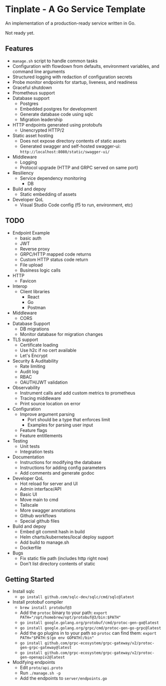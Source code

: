 # Tinplate - A Go Service Template

An implementation of a production-ready service written in Go.

Not ready yet.

## Features
* `manage.sh` script to handle common tasks
* Configuration with flowdown from defaults, environment variables, and command line arguments
* Structured logging with redaction of configuration secrets
* Probe monitor endpoints for startup, liveness, and readiness
* Graceful shutdown
* Prometheus support
* Database support
  * Postgres
  * Embedded postgres for development
  * Generate database code using sqlc
  * Migration leadership
* HTTP endpoints generated using protobufs
  * Unencrypted HTTP/2
* Static asset hosting
  * Does not expose directory contents of static assets
  * Generated swagger and self-hosted swagger-ui: `http://localhost:8080/static/swagger-ui/`
* Middleware
  * Logging 
  * Protocol upgrade (HTTP and GRPC served on same port)
* Resiliency
  * Service dependency monitoring
    * DB
* Build and depoy
  * Static embedding of assets
* Developer QoL
  * Visual Studio Code config (f5 to run, environment, etc)


## TODO
* Endpoint Example
  * basic auth
  * JWT
  * Reverse proxy
  * GRPC/HTTP mapped code returns
  * Custom HTTP status code return
  * File upload
  * Business logic calls
* HTTP
  * Favicon
* Interop
  * Client libraries
    * React
    * Go
    * Postman
* Middleware
  * CORS
* Database Support
  * DB migrations
  * Monitor database for migration changes
* TLS support
  * Certificate loading
  * Use h2c if no cert available
  * Let's Encrypt
* Security & Auditability
  * Rate limiting
  * Audit log
  * RBAC
  * OAUTH/JWT validation
* Observability
  * Instrument calls and add custom metrics to prometheus
  * Tracing middleware
  * Print source location on error
* Configuration
  * Improve argument parsing
    * Port should be a type that enforces limit
    * Examples for parsing user input
  * Feature flags
  * Feature entitlements
* Testing
  * Unit tests
  * Integration tests
* Documentation
  * Instructions for modifying the database
  * Instructions for adding config parameters
  * Add comments and generate godoc
* Developer QoL
  * Hot reload for server and UI
  * Admin interface/API
  * Basic UI
  * Move main to cmd
  * Tailscale
  * More swagger annotations
  * Github workflows
  * Special github files
* Build and depoy
  * Embed git commit hash in build
  * Helm charts/kubernetes/local deploy support
  * Add build to manage.sh
  * Dockerfile
* Bugs
  * Fix static file path (includes http right now)
  * Don't list directory contents of static

## Getting Started
* Install sqlc
  * `go install github.com/sqlc-dev/sqlc/cmd/sqlc@latest`
* Install protobuf compiler
  * `brew install protobuf@3`
  * Add the `protoc` binary to your path: `export PATH="/opt/homebrew/opt/protobuf@3/bin:$PATH"`
  * `go install google.golang.org/protobuf/cmd/protoc-gen-go@latest`
  * `go install google.golang.org/grpc/cmd/protoc-gen-go-grpc@latest`
  * Add the go plugins in to your path so `protoc` can find them: `export PATH="$PATH:$(go env GOPATH)/bin"`
  * `go install github.com/grpc-ecosystem/grpc-gateway/v2/protoc-gen-grpc-gateway@latest`
  * `go install github.com/grpc-ecosystem/grpc-gateway/v2/protoc-gen-openapiv2@latest`
* Modifying endpoints
  * Edit `proto/api.proto`
  * Run `./manage.sh -p`
  * Add the endpoints to `server/endpoints.go`
